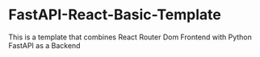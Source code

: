 # FastAPI-React-Basic-Template

This is a template that combines React Router Dom Frontend with Python FastAPI as a Backend
